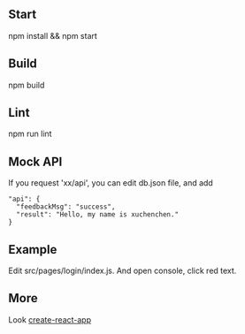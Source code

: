 ## Start
npm install && npm start 

## Build
npm build

## Lint
npm run lint

## Mock API
If you request 'xx/api', you can edit db.json file, and add

    "api": {
      "feedbackMsg": "success",
      "result": "Hello, my name is xuchenchen."
    }

## Example
Edit src/pages/login/index.js. And open console, click red text.

## More
Look [create-react-app](https://github.com/facebookincubator/create-react-app)
